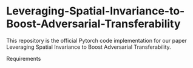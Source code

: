 # Leveraging-Spatial-Invariance-to-Boost-Adversarial-Transferability
This repository is the official Pytorch code implementation for our paper Leveraging Spatial Invariance to Boost Adversarial Transferability.

Requirements
